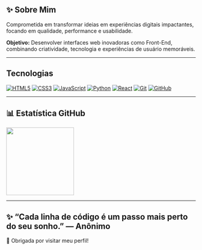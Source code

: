 ## ✨ Sobre Mim

Comprometida em transformar ideias em experiências digitais impactantes, focando em qualidade, performance e usabilidade.

**Objetivo:** Desenvolver interfaces web inovadoras como Front-End, combinando criatividade, tecnologia e experiências de usuário memoráveis.

---

## Tecnologias 

 <p>
   <a href="https://developer.mozilla.org/en-US/docs/Web/HTML" target="_blank" rel="noopener noreferrer">
    <img src="https://img.shields.io/badge/HTML5-E34F26?style=flat&logo=html5&logoColor=white" alt="HTML5" /></a>

   <a href="https://developer.mozilla.org/en-US/docs/Web/CSS" target="_blank" rel="noopener noreferrer">
    <img src="https://img.shields.io/badge/CSS3-1572B6?style=flat&logo=css3&logoColor=white" alt="CSS3" /></a>

   <a href="https://developer.mozilla.org/en-US/docs/Web/JavaScript" target="_blank" rel="noopener noreferrer">
    <img src="https://img.shields.io/badge/JavaScript-F7DF1E?style=flat&logo=javascript&logoColor=black" alt="JavaScript" /></a>

   <a href="https://www.python.org/" target="_blank" rel="noopener noreferrer">
    <img src="https://img.shields.io/badge/Python-3776AB?style=flat&logo=python&logoColor=white" alt="Python" /></a>

   <a href="https://reactjs.org/" target="_blank" rel="noopener noreferrer">
    <img src="https://img.shields.io/badge/React-20232A?style=flat&logo=react&logoColor=61DAFB" alt="React" /></a>

   <a href="https://git-scm.com/" target="_blank" rel="noopener noreferrer">
    <img src="https://img.shields.io/badge/Git-F05032?style=flat&logo=git&logoColor=white" alt="Git" /></a>

   <a href="https://github.com/" target="_blank" rel="noopener noreferrer">
    <img src="https://img.shields.io/badge/GitHub-181717?style=flat&logo=github&logoColor=white" alt="GitHub" /></a>
</p>

---

## 📊 Estatística GitHub

<div >

<a href="https://github.com/kellymourat">
  <img loading="lazy" height="180em" 
    src="https://github-readme-stats.vercel.app/api/top-langs/?username=Kellymourat&layout=compact&langs_count=7&theme=tokyonight&bg_color=000000&hide_border=true&title_color=ffffff&text_color=cccccc"/></a>

</div>

---

## ✨ “Cada linha de código é um passo mais perto do seu sonho.” — Anônimo

  💜 Obrigada por visitar meu perfil!




